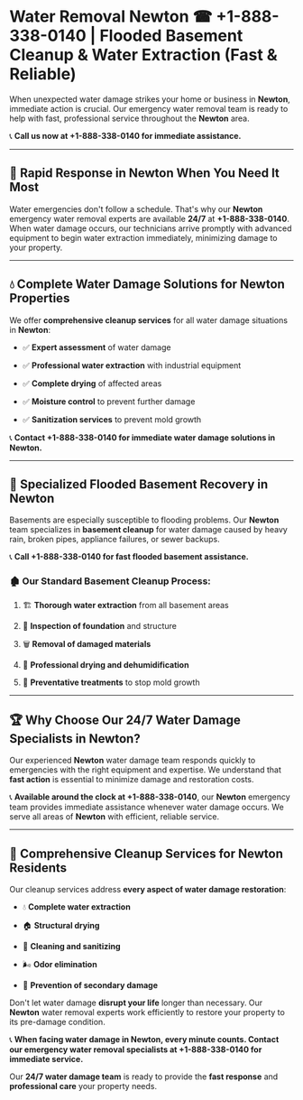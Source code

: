 # Water Removal Newton ☎ +1-888-338-0140 | Flooded Basement Cleanup & Water Extraction (Fast & Reliable)

When unexpected water damage strikes your home or business in **Newton**, immediate action is crucial. Our emergency water removal team is ready to help with fast, professional service throughout the **Newton** area. 

📞 **Call us now at +1-888-338-0140 for immediate assistance.**
---
## 🚀 Rapid Response in Newton When You Need It Most
Water emergencies don't follow a schedule. That's why our **Newton** emergency water removal experts are available **24/7** at **+1-888-338-0140**. When water damage occurs, our technicians arrive promptly with advanced equipment to begin water extraction immediately, minimizing damage to your property.
---
## 💧 Complete Water Damage Solutions for Newton Properties
We offer **comprehensive cleanup services** for all water damage situations in **Newton**:
- ✅ **Expert assessment** of water damage  
- ✅ **Professional water extraction** with industrial equipment  
- ✅ **Complete drying** of affected areas  
- ✅ **Moisture control** to prevent further damage  
- ✅ **Sanitization services** to prevent mold growth  
📞 **Contact +1-888-338-0140 for immediate water damage solutions in Newton.**
---
## 🌊 Specialized Flooded Basement Recovery in Newton
Basements are especially susceptible to flooding problems. Our **Newton** team specializes in **basement cleanup** for water damage caused by heavy rain, broken pipes, appliance failures, or sewer backups. 
📞 **Call +1-888-338-0140 for fast flooded basement assistance.**
### 🏚️ Our Standard Basement Cleanup Process:
1. 🏗️ **Thorough water extraction** from all basement areas  
2. 🔎 **Inspection of foundation** and structure  
3. 🗑️ **Removal of damaged materials**  
4. 💨 **Professional drying and dehumidification**  
5. 🚫 **Preventative treatments** to stop mold growth  
---
## 🏆 Why Choose Our 24/7 Water Damage Specialists in Newton?
Our experienced **Newton** water damage team responds quickly to emergencies with the right equipment and expertise. We understand that **fast action** is essential to minimize damage and restoration costs.
📞 **Available around the clock at +1-888-338-0140**, our **Newton** emergency team provides immediate assistance whenever water damage occurs. We serve all areas of **Newton** with efficient, reliable service.
---
## 🧹 Comprehensive Cleanup Services for Newton Residents
Our cleanup services address **every aspect of water damage restoration**:
- 💧 **Complete water extraction**  
- 🏠 **Structural drying**  
- 🧼 **Cleaning and sanitizing**  
- 🌬️ **Odor elimination**  
- 🚫 **Prevention of secondary damage**  
Don't let water damage **disrupt your life** longer than necessary. Our **Newton** water removal experts work efficiently to restore your property to its pre-damage condition.
📞 **When facing water damage in Newton, every minute counts. Contact our emergency water removal specialists at +1-888-338-0140 for immediate service.**
Our **24/7 water damage team** is ready to provide the **fast response** and **professional care** your property needs.
